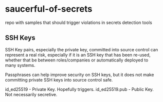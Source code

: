 # saucerful-of-secrets
repo with samples that should trigger violations in secrets detection tools

## SSH Keys
SSH Key pairs, especially the private key, committed into source control can represent a real risk, especially if it is an SSH key that has been re-used, whether that be between roles/companies or  automatically deployed to many systems. 

Passphrases can help improve security on SSH keys, but it does not make committing private SSH keys into source control safe. 

id_ed25519 - Private Key. Hopefully triggers.
id_ed25519.pub - Public Key. Not necessarily secretive.